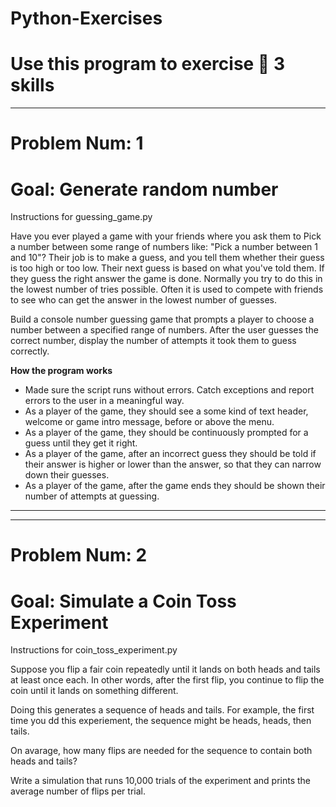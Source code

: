 # Python-Exercises
# Use this program to exercise 🐍  3 skills 

-----------------------------------------------------------------------------------------------------------------------
# Problem Num: 1

# Goal: Generate random number

Instructions for guessing_game.py

Have you ever played a game with your friends where you ask them to Pick a number between some range of numbers like: "Pick a number between 1 and 10"? Their job is to make a guess, and you tell them whether their guess is too high or too low. Their next guess is based on what you've told them. If they guess the right answer the game is done. Normally you try to do this in the lowest number of tries possible. Often it is used to compete with friends to see who can get the answer in the lowest number of guesses.

Build a console number guessing game that prompts a player to choose a number between a specified range of numbers. After the user guesses the correct number, display the number of attempts it took them to guess correctly.

**How the program works**
* Made sure the script runs without errors. Catch exceptions and report errors to the user in a meaningful way.
* As a player of the game, they should see a some kind of text header, welcome or game intro message, before or above the menu.
* As a player of the game, they should be continuously prompted for a guess until they get it right.
* As a player of the game, after an incorrect guess they should be told if their answer is higher or lower than the answer, so that they can narrow down their guesses.
* As a player of the game, after the game ends they should be shown their number of attempts at guessing.
-----------------------------------------------------------------------------------------------------------------------


-----------------------------------------------------------------------------------------------------------------------
# Problem Num: 2

# Goal: Simulate a Coin Toss Experiment

Instructions for coin_toss_experiment.py

Suppose you flip a fair coin repeatedly until it lands on both heads and tails at least once each. In other words, after the first flip, you continue to flip the coin until it lands on something different.

Doing this generates a sequence of heads and tails. For example, the first time you dd this experiement, the sequence might be heads, heads, then tails.

On avarage, how many flips are needed for the sequence to contain both heads and tails?

Write a simulation that runs 10,000 trials of the experiment and prints the average number of flips per trial.


